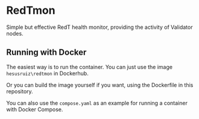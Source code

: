 # RedTmon
Simple but effective RedT health monitor, providing the activity of Validator nodes.

## Running with Docker

The easiest way is to run the container. You can just use the image `hesusruiz\redtmon` in Dockerhub.

Or you can build the image yourself if you want, using the Dockerfile in this repository.

You can also use the `compose.yaml` as an example for running a container with Docker Compose.